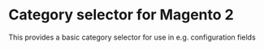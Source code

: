 # Category selector for Magento 2 #

This provides a basic category selector for use in e.g. configuration fields
